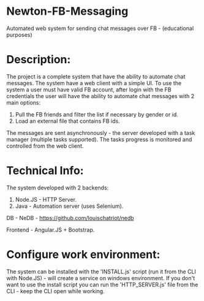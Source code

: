 # Newton-FB-Messaging
Automated web system for sending chat messages over FB - (educational purposes)

# Description:
The project is a complete system that have the ability to automate chat messages.
The system have a web client with a simple UI.
To use the system a user must have valid FB account, after login with the FB credentials the user will have the ability to automate 
chat messages with 2 main options:
1. Pull the FB friends and filter the list if necessary by gender or id.
2. Load an external file that contains FB ids.

The messages are sent asynchronously - the server developed with a task manager (multiple tasks supported).
The tasks progress is monitored and controlled from the web client.

# Technical Info:
The system developed with 2 backends:
1. Node.JS - HTTP Server.
2. Java - Automation server (uses Selenium).

DB - NeDB - https://github.com/louischatriot/nedb

Frontend - Angular.JS + Bootstrap.

# Configure work environment:
The system can be installed with the 'INSTALL.js' script (run it from the CLI with Node.JS) - will create a service on windows environment.
If you don't want to use the install script you can run the 'HTTP_SERVER.js' file from the CLI - keep the CLI open while working.

